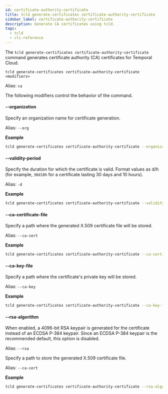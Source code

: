```yaml
---
id: certificate-authority-certificate
title: tcld generate-certificates certificate-authority-certificate
sidebar_label: certificate-authority-certificate
description: Generate CA certificates using tcld.
tags:
  - tcld
  - cli-reference
---
```


The `tcld generate-certificates certificate-authority-certificate` command generates certificate authority (CA) certificates for Temporal Cloud.

`tcld generate-certificates certificate-authority-certificate <modifiers>`

Alias: `ca`

The following modifiers control the behavior of the command.

#### --organization

Specify an organization name for certificate generation.

Alias: `--org`

**Example**

```bash
tcld generate-certificates certificate-authority-certificate --organization <value>
```

#### --validity-period

Specify the duration for which the certificate is valid.
Format values as d/h (for example, `30d10h` for a certificate lasting 30 days and 10 hours).

Alias: `-d`

**Example**

```bash
tcld generate-certificates certificate-authority-certificate --validity-period <value>
```

#### --ca-certificate-file

Specify a path where the generated X.509 certificate file will be stored.

Alias: `--ca-cert`

**Example**

```bash
tcld generate-certificates certificate-authority-certificate --ca-certificate-file <path>
```

#### --ca-key-file

Specify a path where the certificate's private key will be stored.

Alias: `--ca-key`

**Example**

```bash
tcld generate-certificates certificate-authority-certificate --ca-key-file <path>
```

#### --rsa-algorithm

When enabled, a 4096-bit RSA keypair is generated for the certificate instead of an ECDSA P-384 keypair.
Since an ECDSA P-384 keypair is the recommended default, this option is disabled.

Alias: `--rsa`

Specify a path to store the generated X.509 certificate file.

Alias: `--ca-cert`

**Example**

```bash
tcld generate-certificates certificate-authority-certificate --rsa-algorithm <boolean>
```
